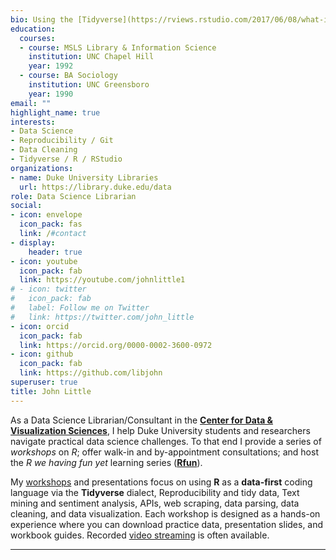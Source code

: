 ```yaml
---
bio: Using the [Tidyverse](https://rviews.rstudio.com/2017/06/08/what-is-the-tidyverse/) to wrangle data into happy little rectangles
education:
  courses:
  - course: MSLS Library & Information Science
    institution: UNC Chapel Hill
    year: 1992
  - course: BA Sociology
    institution: UNC Greensboro
    year: 1990
email: ""
highlight_name: true
interests:
- Data Science
- Reproducibility / Git
- Data Cleaning
- Tidyverse / R / RStudio
organizations:
- name: Duke University Libraries
  url: https://library.duke.edu/data
role: Data Science Librarian
social:
- icon: envelope
  icon_pack: fas
  link: /#contact
- display:
    header: true
- icon: youtube
  icon_pack: fab
  link: https://youtube.com/johnlittle1    
# - icon: twitter
#   icon_pack: fab
#   label: Follow me on Twitter
#   link: https://twitter.com/john_little
- icon: orcid
  icon_pack: fab
  link: https://orcid.org/0000-0002-3600-0972
- icon: github
  icon_pack: fab
  link: https://github.com/libjohn
superuser: true
title: John Little
---
```


As a Data Science Librarian/Consultant in the [**Center for Data & Visualization Sciences**](//library.duke.edu/data), I help Duke University students and researchers navigate practical data science challenges.  To that end I provide a series of *workshops* on *R*; offer walk-in and by-appointment consultations; and host the *R we having fun yet* learning series ([**Rfun**](//rfun.library.duke.edu/)). 

My [workshops](#workshops) and presentations focus on using **R** as a **data-first** coding language via the **Tidyverse** dialect, Reproducibility and tidy data, Text mining and sentiment analysis, APIs, web scraping, data parsing, data cleaning, and data visualization. Each workshop is designed as a hands-on experience where you can download  practice data, presentation slides, and workbook guides.  Recorded [video streaming](https://youtube.com/johnlittle1) is often available. 

***

<!-- {{< icon name="download" pack="fas" >}} Download my {{< staticref "uploads/resume.pdf" "newtab" >}}resumé{{< /staticref >}}. -->
